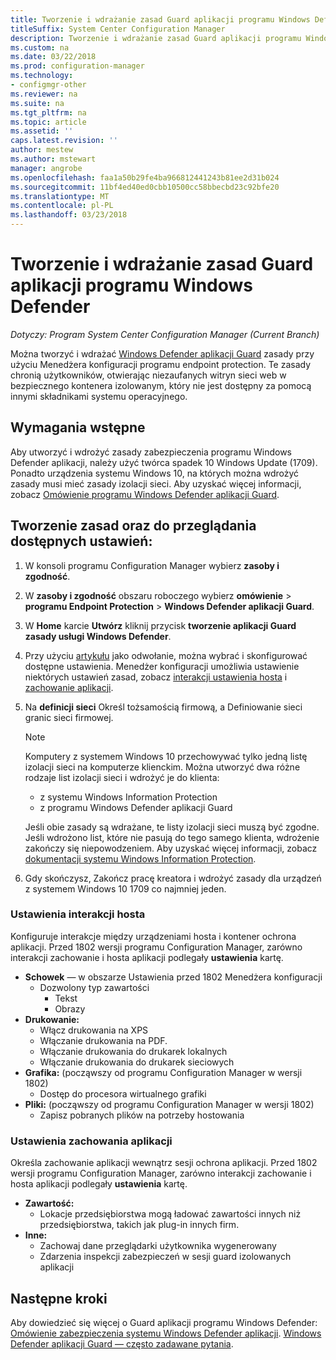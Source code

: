 ```yaml
---
title: Tworzenie i wdrażanie zasad Guard aplikacji programu Windows Defender
titleSuffix: System Center Configuration Manager
description: Tworzenie i wdrażanie zasad Guard aplikacji programu Windows Defender.
ms.custom: na
ms.date: 03/22/2018
ms.prod: configuration-manager
ms.technology:
- configmgr-other
ms.reviewer: na
ms.suite: na
ms.tgt_pltfrm: na
ms.topic: article
ms.assetid: ''
caps.latest.revision: ''
author: mestew
ms.author: mstewart
manager: angrobe
ms.openlocfilehash: faa1a50b29fe4ba966812441243b81ee2d31b024
ms.sourcegitcommit: 11bf4ed40ed0cbb10500cc58bbecbd23c92bfe20
ms.translationtype: MT
ms.contentlocale: pl-PL
ms.lasthandoff: 03/23/2018
---
```

# <a name="create-and-deploy-windows-defender-application-guard-policy"></a>Tworzenie i wdrażanie zasad Guard aplikacji programu Windows Defender 
*Dotyczy: Program System Center Configuration Manager (Current Branch)*
<!-- 1351960 -->
Można tworzyć i wdrażać [Windows Defender aplikacji Guard](https://docs.microsoft.com/windows/threat-protection/windows-defender-application-guard/wd-app-guard-overview) zasady przy użyciu Menedżera konfiguracji programu endpoint protection. Te zasady chronią użytkowników, otwierając niezaufanych witryn sieci web w bezpiecznego kontenera izolowanym, który nie jest dostępny za pomocą innymi składnikami systemu operacyjnego.

## <a name="prerequisites"></a>Wymagania wstępne

Aby utworzyć i wdrożyć zasady zabezpieczenia programu Windows Defender aplikacji, należy użyć twórca spadek 10 Windows Update (1709). Ponadto urządzenia systemu Windows 10, na których można wdrożyć zasady musi mieć zasady izolacji sieci. Aby uzyskać więcej informacji, zobacz [Omówienie programu Windows Defender aplikacji Guard](https://docs.microsoft.com/en-us/windows/threat-protection/windows-defender-application-guard/wd-app-guard-overview). 


## <a name="create-a-policy-and-to-browse-the-available-settings"></a>Tworzenie zasad oraz do przeglądania dostępnych ustawień:

1. W konsoli programu Configuration Manager wybierz **zasoby i zgodność**.
2. W **zasoby i zgodność** obszaru roboczego wybierz **omówienie** > **programu Endpoint Protection** > **Windows Defender aplikacji Guard**.
3. W **Home** karcie **Utwórz** kliknij przycisk **tworzenie aplikacji Guard zasady usługi Windows Defender**.
4. Przy użyciu [artykułu](https://docs.microsoft.com/windows/security/threat-protection/windows-defender-application-guard/configure-wd-app-guard) jako odwołanie, można wybrać i skonfigurować dostępne ustawienia. Menedżer konfiguracji umożliwia ustawienie niektórych ustawień zasad, zobacz [interakcji ustawienia hosta](#BKMK_HIS) i [zachowanie aplikacji](#BKMK_AppB).
5. Na **definicji sieci** Określ tożsamością firmową, a Definiowanie sieci granic sieci firmowej.

    > [!NOTE]
    > Komputery z systemem Windows 10 przechowywać tylko jedną listę izolacji sieci na komputerze klienckim. Można utworzyć dwa różne rodzaje list izolacji sieci i wdrożyć je do klienta:
    >
    >  - z systemu Windows Information Protection
    >  - z programu Windows Defender aplikacji Guard
    >
    > Jeśli obie zasady są wdrażane, te listy izolacji sieci muszą być zgodne. Jeśli wdrożono list, które nie pasują do tego samego klienta, wdrożenie zakończy się niepowodzeniem. Aby uzyskać więcej informacji, zobacz [dokumentacji systemu Windows Information Protection](https://docs.microsoft.com/windows/threat-protection/windows-information-protection/create-wip-policy-using-sccm).
    > 
    > 

6. Gdy skończysz, Zakończ pracę kreatora i wdrożyć zasady dla urządzeń z systemem Windows 10 1709 co najmniej jeden.

### <a name="bkmk_HIS"></a> Ustawienia interakcji hosta
Konfiguruje interakcje między urządzeniami hosta i kontener ochrona aplikacji. Przed 1802 wersji programu Configuration Manager, zarówno interakcji zachowanie i hosta aplikacji podlegały **ustawienia** kartę.

- **Schowek** — w obszarze Ustawienia przed 1802 Menedżera konfiguracji
    - Dozwolony typ zawartości
        - Tekst
        - Obrazy
- **Drukowanie:**
    - Włącz drukowania na XPS
    - Włączanie drukowania na PDF.
    - Włączanie drukowania do drukarek lokalnych
    - Włączanie drukowania do drukarek sieciowych
- **Grafika:** (począwszy od programu Configuration Manager w wersji 1802)
    - Dostęp do procesora wirtualnego grafiki
- **Pliki:** (począwszy od programu Configuration Manager w wersji 1802)
    - Zapisz pobranych plików na potrzeby hostowania

### <a name="bkmk_ABS"></a> Ustawienia zachowania aplikacji
Określa zachowanie aplikacji wewnątrz sesji ochrona aplikacji. Przed 1802 wersji programu Configuration Manager, zarówno interakcji zachowanie i hosta aplikacji podlegały **ustawienia** kartę.

- **Zawartość:**
   - Lokacje przedsiębiorstwa mogą ładować zawartości innych niż przedsiębiorstwa, takich jak plug-in innych firm.
- **Inne:**
    - Zachowaj dane przeglądarki użytkownika wygenerowany
    - Zdarzenia inspekcji zabezpieczeń w sesji guard izolowanych aplikacji



## <a name="next-steps"></a>Następne kroki
Aby dowiedzieć się więcej o Guard aplikacji programu Windows Defender: [Omówienie zabezpieczenia systemu Windows Defender aplikacji](https://docs.microsoft.com/windows/security/threat-protection/windows-defender-application-guard/wd-app-guard-overview).
[Windows Defender aplikacji Guard — często zadawane pytania](https://docs.microsoft.com/windows/security/threat-protection/windows-defender-application-guard/faq-wd-app-guard).
